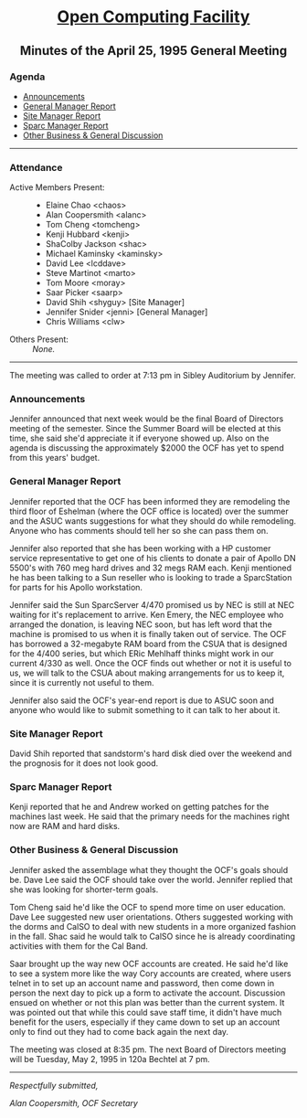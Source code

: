 <html><head>
<title>Minutes of the OCF General Meeting of April 25, 1995</title>
</head><body>
<h1 align=center><A HREF="http://www.ocf.berkeley.edu/OCF/">Open Computing Facility</A></h1>
<h2 align=center>Minutes of the April 25, 1995 General Meeting</h2>

<h3>Agenda</h3>

<ul>
<li><A HREF="#Announcements">Announcements</A>
<li><A HREF="#General Manager Report">General Manager Report</A>
<li><A HREF="#Site Manager Report">Site Manager Report</A>
<li><A HREF="#Sparc Manager Report">Sparc Manager Report</A>
<li><A HREF="#General Discussion">Other Business & General Discussion</A>
</ul>

<hr>

<h3>Attendance</h3>
<dl>
<dt>Active Members Present:
<dd><ul>
	<li>Elaine Chao &lt;chaos&gt;
	<li>Alan Coopersmith &lt;alanc&gt;
	<li>Tom Cheng &lt;tomcheng&gt;
	<li>Kenji Hubbard &lt;kenji&gt;
	<li>ShaColby Jackson &lt;shac&gt;
	<li>Michael Kaminsky &lt;kaminsky&gt;
	<li>David Lee &lt;lcddave&gt;
	<li>Steve Martinot &lt;marto&gt;
	<li>Tom Moore &lt;moray&gt;
	<li>Saar Picker &lt;saarp&gt;
	<li>David Shih &lt;shyguy&gt; [Site Manager]
	<li>Jennifer Snider &lt;jenni&gt; [General Manager]
	<LI>Chris Williams &lt;clw&gt;
</ul>
<dt>Others Present:
<dd><i>None.</i>
</dl>
<hr>

The meeting was called to order at 7:13 pm in Sibley Auditorium by Jennifer.
<p>

<h3><A NAME="#Announcements">Announcements</A></h3>

Jennifer announced that next week would be the final Board of Directors
meeting of the semester.  Since the Summer Board will be elected at this
time, she said she'd appreciate it if everyone showed up.  Also on the
agenda is discussing the approximately $2000 the OCF has yet to spend from
this years' budget.

<h3><A NAME="#General Manager Report">General Manager Report</A></h3>

Jennifer reported that the OCF has been informed they are remodeling the
third floor of Eshelman (where the OCF office is located) over the summer
and the ASUC wants suggestions for what they should do while remodeling.
Anyone who has comments should tell her so she can pass them on.

<p>

Jennifer also reported that she has been working with a HP customer service
representative to get one of his clients to donate a pair of Apollo DN 5500's
with 760 meg hard drives and 32 megs RAM each.  Kenji mentioned he has been
talking to a Sun reseller who is looking to trade a SparcStation for parts for
his Apollo workstation.

<p>

Jennifer said the Sun SparcServer 4/470 promised us by NEC is still at NEC
waiting for it's replacement to arrive.  Ken Emery, the NEC employee who
arranged the donation, is leaving NEC soon, but has left word that the
machine is promised to us when it is finally taken out of service.  The OCF
has borrowed a 32-megabyte RAM board from the CSUA that is designed for the
4/400 series, but which ERic Mehlhaff thinks might work in our current 4/330
as well.  Once the OCF finds out whether or not it is useful to us, we will
talk to the CSUA about making arrangements for us to keep it, since it is
currently not useful to them.

<p>

Jennifer also said the OCF's year-end report is due to ASUC soon and anyone
who would like to submit something to it can talk to her about it.

<h3><A NAME="#Site Manager Report">Site Manager Report</A></h3>

David Shih reported that sandstorm's hard disk died over the weekend and the
prognosis for it does not look good.

<h3><A Name="#Sparc Manager Report">Sparc Manager Report</A></h3>

Kenji reported that he and Andrew worked on getting patches for the machines
last week.  He said that the primary needs for the machines right now are
RAM and hard disks.


<h3><A Name="#General Discussion">Other Business & General Discussion</A></h3>

Jennifer asked the assemblage what they thought the OCF's goals should be.
Dave Lee said the OCF should take over the world.  Jennifer replied that she
was looking for shorter-term goals.

<p>

Tom Cheng said he'd like the OCF to spend more time on user education.  Dave
Lee suggested new user orientations.  Others suggested working with the
dorms and CalSO to deal with new students in a more organized fashion in the
fall.  Shac said he would talk to CalSO since he is already coordinating
activities with them for the Cal Band.

<p>

Saar brought up the way new OCF accounts are created.  He said he'd like to
see a system more like the way Cory accounts are created, where users telnet
in to set up an account name and password, then come down in person the next
day to pick up a form to activate the account.  Discussion ensued on whether
or not this plan was better than the current system.  It was pointed out that
while this could save staff time, it didn't have much benefit for the users,
especially if they came down to set up an account only to find out they had
to come back again the next day.

<p>


The meeting was closed at 8:35 pm.  The next Board of Directors meeting will
be Tuesday, May 2, 1995 in 120a Bechtel at 7 pm.

<hr>

<address>
Respectfully submitted,
<p>
Alan Coopersmith, OCF Secretary
</address>


</body></html>
